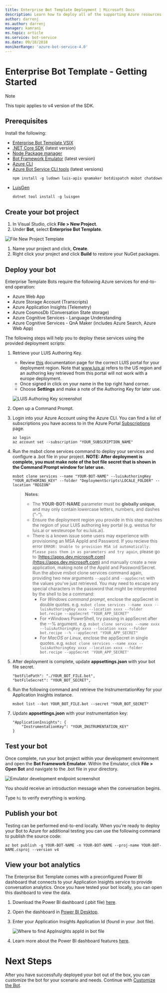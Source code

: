 ```yaml
---
title: Enterprise Bot Template Deployment | Microsoft Docs
description: Learn how to deploy all of the supporting Azure resources for your Enterprise Bot
author: darrenj
ms.author: darrenj
manager: kamrani
ms.topic: article
ms.service: bot-service
ms.date: 09/18/2018
monikerRange: 'azure-bot-service-4.0'
---
```


# Enterprise Bot Template - Getting Started

> [!NOTE]
> This topic applies to v4 version of the SDK. 

## Prerequisites

Install the following:
- [Enterprise Bot Template VSIX](https://marketplace.visualstudio.com/items?itemName=BotBuilder.botbuilderv4enterprise)
- [.NET Core SDK](https://www.microsoft.com/net/download) (latest version)
- [Node Package manager](https://nodejs.org/en/)
- [Bot Framework Emulator](https://docs.microsoft.com/en-us/azure/bot-service/bot-service-debug-emulator?view=azure-bot-service-4.0) (latest version)
- [Azure CLI](https://docs.microsoft.com/en-us/cli/azure/install-azure-cli?view=azure-cli-latest)
- [Azure Bot Service CLI tools](https://github.com/Microsoft/botbuilder-tools) (latest versions)
    ```shell
    npm install -g ludown luis-apis qnamaker botdispatch msbot chatdown
    ```
- [LuisGen](https://github.com/Microsoft/botbuilder-tools/blob/master/packages/LUISGen/src/npm/readme.md)
    ```shell
    dotnet tool install -g luisgen
    ```

## Create your bot project
1. In Visual Studio, click **File > New Project**.
1. Under **Bot**, select **Enterprise Bot Template**.

![File New Project Template](media/enterprise-template/new_project.jpg)

1. Name your project and click, **Create**.
1. Right click your project and click **Build** to restore your NuGet packages.

## Deploy your bot

Enterprise Template Bots require the following Azure services for end-to-end operation:
- Azure Web App
- Azure Storage Account (Transcripts)
- Azure Application Insights (Telemetry)
- Azure CosmosDb (Conversation State storage)
- Azure Cognitive Services - Language Understanding
- Azure Cognitive Services - QnA Maker (includes Azure Search, Azure Web App)

The following steps will help you to deploy these services using the provided deployment scripts:

1. Retrieve your LUIS Authoring Key.
   - Review [this](https://docs.microsoft.com/en-us/azure/cognitive-services/luis/luis-reference-regions) documentation page for the correct LUIS portal for your deployment region. Note that www.luis.ai refers to the US region and an authoring key retrieved from this portal will not work with a europe deployment.
   - Once signed in click on your name in the top right hand corner.
   - Choose **Settings** and make a note of the Authoring Key for later use.
    
    ![LUIS Authoring Key screenshot](./media/enterprise-template/luis_authoring_key.jpg)

1. Open up a Command Prompt.
1. Login into your Azure Account using the Azure CLI. You can find a list of subscriptions you have access to in the Azure Portal [Subscriptions](https://ms.portal.azure.com/#blade/Microsoft_Azure_Billing/SubscriptionsBlade) page.
    ```shell
    az login
    az account set --subscription "YOUR_SUBSCRIPTION_NAME"
    ```

1. Run the msbot clone services command to deploy your services and configure a .bot file in your project. **NOTE: After deployment is complete, you must make note of the bot file secret that is shown in the Command Prompt window for later use.**

    ```shell
    msbot clone services --name "YOUR-BOT-NAME" --luisAuthoringKey "YOUR_AUTHORING_KEY" --folder "DeploymentScripts\LOCALE_FOLDER" --location "REGION"
    ```

    > **Notes**:
    >- The **YOUR-BOT-NAME** parameter must be **globally unique**, and may only contain lowercase letters, numbers, and dashes ("-").
    >- Ensure the deployment region you provide in this step matches the region of your LUIS authoring key portal (e.g. westus for luis.ai or westeurope for eu.luis.ai).
    >- There is a known issue some users may experience with provisioning an MSA AppId and Password. If you recieve this error `ERROR: Unable to provision MSA id automatically. Please pass them in as parameters and try again`, please go to [https://apps.dev.microsoft.com](https://apps.dev.microsoft.com) and manually create a new application, making note of the AppId and Password/Secret. Run the above msbot clone services command again, providing two new arguments `--appId` and `--appSecret` with the values you've just retrieved. You may need to escape any special characters in the password that might be interpreted by the shell to be a command:
    >   - For *Windows command prompt*, enclose the appSecret in double quotes. e.g. 
    `msbot clone services --name xxxx --luisAuthoringKey xxxx --location xxxx --folder bot.recipe --appSecret "YOUR_APP_SECRET"`
    >   - For *Windows PowerShell, try passing in appSecret after the --% argument. e.g. 
    `msbot clone services --name xxxx --luisAuthoringKey xxxx --location xxxx --folder bot.recipe --% --appSecret "YOUR_APP_SECRET"`
    >   - For *MacOS or Linux*, enclose the appSecret in single quotes. e.g. 
    `msbot clone services --name xxxx --luisAuthoringKey xxxx --location xxxx --folder bot.recipe --appSecret 'YOUR_APP_SECRET'`

1. After deployment is complete, update **appsettings.json** with your bot file secret. 
    
    ```
    "botFilePath": "./YOUR_BOT_FILE.bot",
    "botFileSecret": "YOUR_BOT_SECRET",
    ```
1. Run the following command and retrieve the InstrumentationKey for your Application Insights instance.
    ```
    msbot list --bot YOUR_BOT_FILE.bot --secret "YOUR_BOT_SECRET"
    ```

1. Update **appsettings.json** with your instrumentation key:

    ```
    "ApplicationInsights": {
        "InstrumentationKey": "YOUR_INSTRUMENTATION_KEY"
    }
    ```

## Test your bot

Once complete, run your bot project within your development environment and open the **Bot Framework Emulator**. Within the Emulator, click **File > Open Bot** and navigate to the .bot file in your directory.

![Emulator development endpoint screenshot](./media/enterprise-template/development_endpoint.jpg)

You should receive an introduction message when the conversation begins.

Type ```hi``` to verify everything is working.

## Publish your bot

Testing can be performed end-to-end locally. When you're ready to deploy your Bot to Azure for additional testing you can use the following command to publish the source code:

```shell
az bot publish -g YOUR-BOT-NAME -n YOUR-BOT-NAME --proj-name YOUR-BOT-NAME.csproj --version v4
```

## View your bot analytics
The Enterprise Bot Template comes with a preconfigured Power BI dashboard that connects to your Application Insights service to provide conversation analytics. Once you have tested your bot locally, you can open this dashboard to view the data. 

1. Download the Power BI dashboard (.pbit file) [here](https://github.com/Microsoft/AI/blob/master/solutions/analytics/ConversationalAnalyticsSample_02132019.pbit).
1. Open the dashboard in [Power BI Desktop](https://powerbi.microsoft.com/en-us/desktop/).
1. Enter your Application Insights Application Id (found in your .bot file).

    ![Where to find AppInsights appId in bot file](./media/enterprise-template/appInsights_appId.jpg)

1. Learn more about the Power BI dashboard features [here](https://github.com/Microsoft/AI/tree/master/solutions/analytics).

# Next Steps

After you have successfully deployed your bot out of the box, you can customize the bot for your scenario and needs. Continue with [Customize the Bot](bot-builder-enterprise-template-customize.md).
